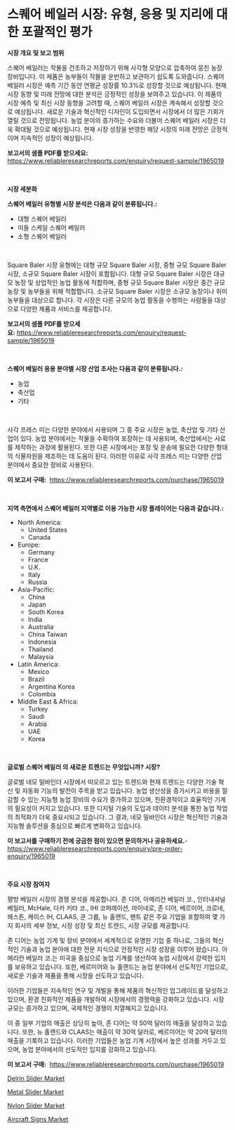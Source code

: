 <p><h1>스퀘어 베일러 시장: 유형, 응용 및 지리에 대한 포괄적인 평가</h1></p><p><strong>시장 개요 및 보고 범위</strong></p>
<p><p>스퀘어 베일러는 작물을 건조하고 저장하기 위해 사각형 모양으로 압축하여 뭉친 농장 장비입니다. 이 제품은 농부들이 작물을 운반하고 보관하기 쉽도록 도와줍니다. 스퀘어 베일러 시장은 예측 기간 동안 연평균 성장률 10.3%로 성장할 것으로 예상됩니다. 현재 시장 동향 및 미래 전망에 대한 분석은 긍정적인 성장을 보여주고 있습니다. 이 제품의 시장 예측 및 최신 시장 동향을 고려할 때, 스퀘어 베일러 시장은 계속해서 성장할 것으로 예상됩니다. 새로운 기술과 혁신적인 디자인이 도입되면서 시장에서 더 많은 기회가 열릴 것으로 전망됩니다. 농업 분야의 증가하는 수요와 더불어 스퀘어 베일러 시장은 더욱 확대될 것으로 예상됩니다. 현재 시장 성장을 반영한 해당 시장의 미래 전망은 긍정적이며 지속적인 성장이 예상됩니다.</p></p>
<p><strong>보고서의 샘플 PDF를 받으세요:</strong> <a href="https://www.reliableresearchreports.com/enquiry/request-sample/1965019">https://www.reliableresearchreports.com/enquiry/request-sample/1965019</a></p>
<p>&nbsp;</p>
<p><strong>시장 세분화</strong></p>
<p><strong>스퀘어 베일러 유형별 시장 분석은 다음과 같이 분류됩니다.:</strong></p>
<p><ul><li>대형 스퀘어 베일러</li><li>미들 스케일 스퀘어 베일러</li><li>소형 스퀘어 베일러</li></ul></p>
<p>&nbsp;</p>
<p><p>Square Baler 시장 유형에는 대형 규모 Square Baler 시장, 중형 규모 Square Baler 시장, 소규모 Square Baler 시장이 포함됩니다. 대형 규모 Square Baler 시장은 대규모 농장 및 상업적인 농업 활동에 적합하며, 중형 규모 Square Baler 시장은 중간 규모 농장 및 농부들을 위해 적합합니다. 소규모 Square Baler 시장은 소규모 농장이나 취미 농부들을 대상으로 합니다. 각 시장은 다른 규모의 농업 활동을 수행하는 사람들을 대상으로 다양한 제품과 서비스를 제공합니다.</p></p>
<p><strong>보고서의 샘플 PDF를 받으세요:</strong>&nbsp;<a href="https://www.reliableresearchreports.com/enquiry/request-sample/1965019">https://www.reliableresearchreports.com/enquiry/request-sample/1965019</a></p>
<p>&nbsp;</p>
<p><strong> 스퀘어 베일러 응용 분야별 시장 산업 조사는 다음과 같이 분류됩니다.:</strong></p>
<p><ul><li>농업</li><li>축산업</li><li>기타</li></ul></p>
<p>&nbsp;</p>
<p><p>사각 프레스 미는 다양한 분야에서 사용되며 그 중 주요 시장은 농업, 축산업 및 기타 산업이 있다. 농업 분야에서는 작물을 수확하여 포장하는 데 사용되며, 축산업에서는 사료를 제작하는 과정에 활용된다. 또한 다른 시장에서는 포장 및 운송에 필요한 다양한 형태의 식물자원을 제조하는 데 도움이 된다. 이러한 이유로 사각 프레스 미는 다양한 산업 분야에서 중요한 장비로 사용된다.</p></p>
<p><strong>이 보고서 구매:</strong>&nbsp; <a href="https://www.reliableresearchreports.com/purchase/1965019">https://www.reliableresearchreports.com/purchase/1965019</a></p>
<p>&nbsp;</p>
<p><strong>지역 측면에서 스퀘어 베일러 지역별로 이용 가능한 시장 플레이어는 다음과 같습니다.:</strong></p>
<p><ul>
    <li>
        North America:
        <ul>
            <li>United States</li>
            <li>Canada</li>
        </ul>
    </li>
    <li>
        Europe:
        <ul>
            <li>Germany</li>
            <li>France</li>
            <li>U.K.</li>
            <li>Italy</li>
            <li>Russia</li>
        </ul>
    </li>
    <li>
        Asia-Pacific:
        <ul>
            <li>China</li>
            <li>Japan</li>
            <li>South Korea</li>
            <li>India</li>
            <li>Australia</li>
            <li>China Taiwan</li>
            <li>Indonesia</li>
            <li>Thailand</li>
            <li>Malaysia</li>
        </ul>
    </li>
    <li>
        Latin America:
        <ul>
            <li>Mexico</li>
            <li>Brazil</li>
            <li>Argentina Korea</li>
            <li>Colombia</li>
        </ul>
    </li>
    <li>
        Middle East & Africa:
        <ul>
            <li>Turkey</li>
            <li>Saudi</li>
            <li>Arabia</li>
            <li>UAE</li>
            <li>Korea</li>
        </ul>
    </li>
    </ul></p>
<p>&nbsp;</p>
<p><strong>글로벌 스퀘어 베일러 의 새로운 트렌드는 무엇입니까? 시장?</strong></p>
<p><p>글로벌 네모 밀바인더 시장에서 떠오르고 있는 트렌드와 현재 트렌드는 다양한 기술 혁신 및 자동화 기능의 발전이 주목을 받고 있습니다. 농업 생산성을 증가시키고 비용을 절감할 수 있는 지능형 농업 장비의 수요가 증가하고 있으며, 친환경적이고 효율적인 기계의 필요성이 커지고 있습니다. 또한 디지털 기술의 도입과 데이터 분석을 통한 농업 작업의 최적화가 더욱 중요시되고 있습니다. 그 결과, 네모 밀바인더 시장은 혁신적인 기술과 지능형 솔루션을 중심으로 빠르게 변화하고 있습니다.</p></p>
<p><strong>이 보고서를 구매하기 전에 궁금한 점이 있으면 문의하거나 공유하세요.</strong>- <a href="https://www.reliableresearchreports.com/enquiry/pre-order-enquiry/1965019">https://www.reliableresearchreports.com/enquiry/pre-order-enquiry/1965019</a></p>
<p>&nbsp;</p>
<p><strong>주요 시장 참여자</strong></p>
<p><p>평방 베일러 시장의 경쟁 분석을 제공합니다. 존 디어, 아메리칸 베일러 코., 인터내셔널 베일러, McHale, 다카 키타 코., IHI 코퍼레이션, 마이네로, 존 디어, 베르미어, 크로네, 헤스튼, 케이스 IH, CLAAS, 쿤 그룹, 뉴 홀랜드, 펜트 같은 주요 기업을 포함하여 몇 가지 회사의 세부 정보, 시장 성장 및 최신 트렌드, 시장 규모를 제공합니다. </p><p>존 디어는 농업 기계 및 장비 분야에서 세계적으로 유명한 기업 중 하나로, 그들의 혁신적인 기술과 농업 분야에 대한 전문 지식으로 안정적인 시장 성장을 이루어 왔습니다. 아메리칸 베일러 코.는 미국을 중심으로 농업 기계를 생산하여 농업 시장에서 강력한 입지를 보유하고 있습니다. 또한, 베르미어와 뉴 홀랜드는 농업 분야에서 선도적인 기업으로, 새로운 기술과 제품을 통해 시장을 선도하고 있습니다.</p><p>이러한 기업들은 지속적인 연구 및 개발을 통해 제품의 혁신적인 업그레이드를 달성하고 있으며, 환경 친화적인 제품을 개발하여 시장에서의 경쟁력을 강화하고 있습니다. 시장 규모는 증가하고 있으며, 국제적인 경쟁이 치열해지고 있습니다.</p><p>이 중 일부 기업의 매출은 상당히 높아, 존 디어는 약 50억 달러의 매출을 달성하고 있습니다. 또한, 뉴 홀랜드와 CLAAS는 매출이 약 30억 달러로, 베르미어는 약 20억 달러의 매출을 기록하고 있습니다. 이러한 기업들은 농업 기계 시장에서 높은 성과를 거두고 있으며, 농업 분야에서의 선도적인 입지를 강화하고 있습니다.</p></p>
<p><strong>이 보고서 구매:</strong>&nbsp;&nbsp;<a href="https://www.reliableresearchreports.com/purchase/1965019">https://www.reliableresearchreports.com/purchase/1965019</a></p>
<p><p><a href="https://nifty-kite-d51.notion.site/Delrin-Slider-Market-Research-Report-Reveals-The-Latest-Trends-And-Opportunities-of-this-Market-for--41a4bfbf0b3a4ff0ba7424f0e4a809cd">Delrin Slider Market</a></p><p><a href="https://ivy-potential-64b.notion.site/Metal-Slider-Market-Challenges-Opportunities-and-Growth-Drivers-and-Major-Market-Players-forecast-828d85f1f07e4fa0b00e1695fca20e39">Metal Slider Market</a></p><p><a href="https://five-trouble-98a.notion.site/Nylon-Slider-Market-Size-Focuses-on-Market-Dynamics-In-Depth-Analysis-and-Future-Projections-of-its-c05e80329b764686a58b5cfe238ae84e">Nylon Slider Market</a></p><p><a href="https://view.publitas.com/reportprime-1/global-aircraft-signs-market-size-and-market-trends-insights-and-projections-from-2024-to-2031/">Aircraft Signs Market</a></p></p>
